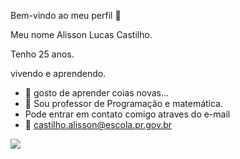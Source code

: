 Bem-vindo ao meu perfil 👋

Meu nome Alisson Lucas Castilho.

Tenho 25 anos.

vivendo e aprendendo.

- 🔭 gosto de aprender coias novas...
- 👯 Sou professor de Programação e matemática. 
- Pode entrar em contato comigo atraves do e-mail 
- 💬 castilho.alisson@escola.pr.gov.br


![](https://media1.tenor.com/m/XpM54W9iO2kAAAAd/thumbs-up-okay.gif)
